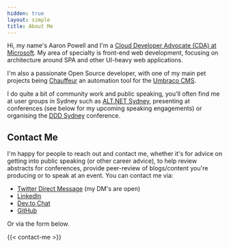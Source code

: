 ```yaml
---
hidden: true
layout: simple
title: About Me
---
```


Hi, my name's Aaron Powell and I'm a [Cloud Developer Advocate (CDA) at Microsoft](https://developer.microsoft.com/en-us/advocates/index.html). My area of specialty is front-end web development, focusing on architecture around SPA and other UI-heavy web applications.

I'm also a passionate Open Source developer, with one of my main pet projects being [Chauffeur](https://github.com/aaronpowell/chauffeur) an automation tool for the [Umbraco CMS](http://umbraco.com).

I do quite a bit of community work and public speaking, you'll often find me at user groups in Sydney such as [ALT.NET Sydney](https://www.meetup.com/en-AU/Sydney-Alt-Net/), presenting at conferences (see below for my upcoming speaking engagements) or organising the [DDD Sydney](http://dddsydney.com.au) conference.

## Contact Me

I'm happy for people to reach out and contact me, whether it's for advice on getting into public speaking (or other career advice), to help review abstracts for conferences, provide peer-review of blogs/content you're producing or to speak at an event. You can contact me via:

* [Twitter Direct Message](https://twitter.com/slace) (my DM's are open)
* [LinkedIn](https://www.linkedin.com/in/aaron-powell-66038631/)
* [Dev.to Chat](https://dev.to/aaronpowell)
* [GitHub](https://github.com/aaronpowell)

Or via the form below.

{{< contact-me >}}